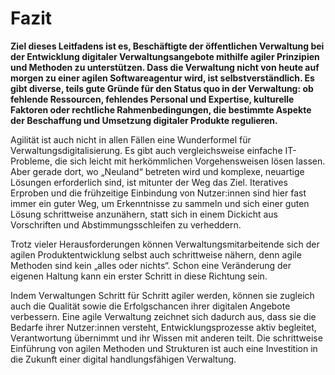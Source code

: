 # Fazit

**Ziel dieses Leitfadens ist es, Beschäftigte der öffentlichen Verwaltung bei der Entwicklung digitaler Verwaltungsangebote mithilfe agiler Prinzipien und Methoden zu unterstützen. Dass die Verwaltung nicht von heute auf morgen zu einer agilen Softwareagentur wird, ist selbstverständlich. Es gibt diverse, teils gute Gründe für den Status quo in der Verwaltung: ob fehlende Ressourcen, fehlendes Personal und Expertise, kulturelle Faktoren oder rechtliche Rahmenbedingungen, die bestimmte Aspekte der Beschaffung und Umsetzung digitaler Produkte regulieren.**

Agilität ist auch nicht in allen Fällen eine Wunderformel für Verwaltungsdigitalisierung. Es gibt auch vergleichsweise einfache IT-Probleme, die sich leicht mit herkömmlichen Vorgehensweisen lösen lassen. Aber gerade dort, wo „Neuland“ betreten wird und komplexe, neuartige Lösungen erforderlich sind, ist mitunter der Weg das Ziel. Iteratives Erproben und die frühzeitige Einbindung von Nutzer:innen sind hier fast immer ein guter Weg, um Erkenntnisse zu sammeln und sich einer guten Lösung schrittweise anzunähern, statt sich in einem Dickicht aus Vorschriften und Abstimmungsschleifen zu verheddern.

Trotz vieler Herausforderungen können Verwaltungsmitarbeitende sich der agilen Produktentwicklung selbst auch schrittweise nähern, denn agile Methoden sind kein „alles oder nichts“. Schon eine Veränderung der eigenen Haltung kann ein erster Schritt in diese Richtung sein.

Indem Verwaltungen Schritt für Schritt agiler werden, können sie zugleich auch die Qualität sowie die Erfolgschancen ihrer digitalen Angebote verbessern. Eine agile Verwaltung zeichnet sich dadurch aus, dass sie die Bedarfe ihrer Nutzer:innen versteht, Entwicklungsprozesse aktiv begleitet, Verantwortung übernimmt und ihr Wissen mit anderen teilt. Die schrittweise Einführung von agilen Methoden und Strukturen ist auch eine Investition in die Zukunft einer digital handlungsfähigen Verwaltung.

